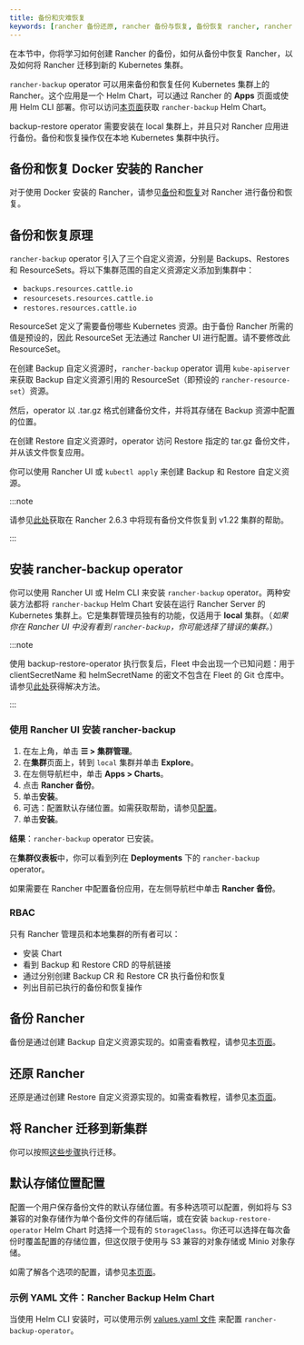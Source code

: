 ```yaml
---
title: 备份和灾难恢复
keywords: [rancher 备份还原, rancher 备份与恢复, 备份恢复 rancher, rancher 备份与恢复 rancher]
---
```


<head>
  <link rel="canonical" href="https://ranchermanager.docs.rancher.com/zh/how-to-guides/new-user-guides/backup-restore-and-disaster-recovery"/>
</head>

在本节中，你将学习如何创建 Rancher 的备份，如何从备份中恢复 Rancher，以及如何将 Rancher 迁移到新的 Kubernetes 集群。

`rancher-backup` operator 可以用来备份和恢复任何 Kubernetes 集群上的 Rancher。这个应用是一个 Helm Chart，可以通过 Rancher 的 **Apps** 页面或使用 Helm CLI 部署。你可以访问[本页面](https://github.com/rancher/charts/tree/release-v2.6/charts/rancher-backup)获取 `rancher-backup` Helm Chart。

backup-restore operator 需要安装在 local 集群上，并且只对 Rancher 应用进行备份。备份和恢复操作仅在本地 Kubernetes 集群中执行。


## 备份和恢复 Docker 安装的 Rancher

对于使用 Docker 安装的 Rancher，请参见[备份](back-up-docker-installed-rancher.md)和[恢复](restore-docker-installed-rancher.md)对 Rancher 进行备份和恢复。

## 备份和恢复原理

`rancher-backup` operator 引入了三个自定义资源，分别是 Backups、Restores 和 ResourceSets。将以下集群范围的自定义资源定义添加到集群中：

- `backups.resources.cattle.io`
- `resourcesets.resources.cattle.io`
- `restores.resources.cattle.io`

ResourceSet 定义了需要备份哪些 Kubernetes 资源。由于备份 Rancher 所需的值是预设的，因此 ResourceSet 无法通过 Rancher UI 进行配置。请不要修改此 ResourceSet。

在创建 Backup 自定义资源时，`rancher-backup` operator 调用 `kube-apiserver` 来获取 Backup 自定义资源引用的 ResourceSet（即预设的 `rancher-resource-set`）资源。

然后，operator 以 .tar.gz 格式创建备份文件，并将其存储在 Backup 资源中配置的位置。

在创建 Restore 自定义资源时，operator 访问 Restore 指定的 tar.gz 备份文件，并从该文件恢复应用。

你可以使用 Rancher UI 或 `kubectl apply` 来创建 Backup 和 Restore 自定义资源。

:::note

请参见[此处](migrate-rancher-to-new-cluster.md#2-使用-restore-自定义资源来还原备份)获取在 Rancher 2.6.3 中将现有备份文件恢复到 v1.22 集群的帮助。

:::

## 安装 rancher-backup operator

你可以使用 Rancher UI 或 Helm CLI 来安装 `rancher-backup` operator。两种安装方法都将 `rancher-backup` Helm Chart 安装在运行 Rancher Server 的 Kubernetes 集群上。它是集群管理员独有的功能，仅适用于 **local** 集群。（*如果你在 Rancher UI 中没有看到 `rancher-backup`，你可能选择了错误的集群。*）

:::note

使用 backup-restore-operator 执行恢复后，Fleet 中会出现一个已知问题：用于 clientSecretName 和 helmSecretName 的密文不包含在 Fleet 的 Git 仓库中。请参见[此处](../../../integrations-in-rancher/fleet/overview.md#故障排除)获得解决方法。

:::

### 使用 Rancher UI 安装 rancher-backup

1. 在左上角，单击 **☰ > 集群管理**。
1. 在**集群**页面上，转到 `local` 集群并单击 **Explore**。
1. 在左侧导航栏中，单击 **Apps > Charts**。
1. 点击 **Rancher 备份**。
1. 单击**安装**。
1. 可选：配置默认存储位置。如需获取帮助，请参见[配置](../../../reference-guides/backup-restore-configuration/storage-configuration.md)。
1. 单击**安装**。

**结果**：`rancher-backup` operator 已安装。

在**集群仪表板**中，你可以看到列在 **Deployments** 下的 `rancher-backup` operator。

如果需要在 Rancher 中配置备份应用，在左侧导航栏中单击 **Rancher 备份**。

### RBAC

只有 Rancher 管理员和本地集群的所有者可以：

* 安装 Chart
* 看到 Backup 和 Restore CRD 的导航链接
* 通过分别创建 Backup CR 和 Restore CR 执行备份和恢复
* 列出目前已执行的备份和恢复操作

## 备份 Rancher

备份是通过创建 Backup 自定义资源实现的。如需查看教程，请参见[本页面](back-up-rancher.md)。

## 还原 Rancher

还原是通过创建 Restore 自定义资源实现的。如需查看教程，请参见[本页面](restore-rancher.md)。

## 将 Rancher 迁移到新集群

你可以按照[这些步骤](migrate-rancher-to-new-cluster.md)执行迁移。

## 默认存储位置配置

配置一个用户保存备份文件的默认存储位置。有多种选项可以配置，例如将与 S3 兼容的对象存储作为单个备份文件的存储后端，或在安装 `backup-restore-operator` Helm Chart 时选择一个现有的 `StorageClass`。你还可以选择在每次备份时覆盖配置的存储位置，但这仅限于使用与 S3 兼容的对象存储或 Minio 对象存储。

如需了解各个选项的配置，请参见[本页面](../../../reference-guides/backup-restore-configuration/storage-configuration.md)。

### 示例 YAML 文件：Rancher Backup Helm Chart

当使用 Helm CLI 安装时，可以使用示例 [values.yaml 文件](../../../reference-guides/backup-restore-configuration/storage-configuration.md#rancher-backup-helm-chart-的示例-valuesyaml) 来配置 `rancher-backup-operator`。
